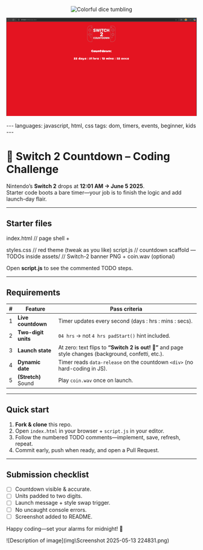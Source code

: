 <p align="center">
  <img src="img/switch2.jpeg?auto=format&fit=crop&w=1200&q=80" alt="Colorful dice tumbling" width="600">
</p>
<p align="center">
  <img src="img/Screenshot 2025-05-13 224831.png" alt="Colorful dice tumbling" width="600">
</p>
---
languages: javascript, html, css
tags: dom, timers, events, beginner, kids
---

# 🚀 Switch 2 Countdown – Coding Challenge

Nintendo’s **Switch 2** drops at **12:01 AM → June 5 2025**.  
Starter code boots a bare timer—your job is to finish the logic and add launch-day flair.

---

## Starter files

index.html // page shell + <div id="countdown"> styles.css // red theme (tweak as you like) script.js // countdown scaffold — TODOs inside assets/ // Switch-2 banner PNG + coin.wav (optional)

Open **script.js** to see the commented TODO steps.

---

## Requirements

| # | Feature | Pass criteria |
|---|---------|---------------|
| 1 | **Live countdown** | Timer updates every second (days : hrs : mins : secs). |
| 2 | **Two-digit units** | `04 hrs` → not `4 hrs` &nbsp;`padStart()` hint included. |
| 3 | **Launch state** | At zero: text flips to **“Switch 2 is out! 🎉”** and page style changes (background, confetti, etc.). |
| 4 | **Dynamic date** | Timer reads `data-release` on the countdown `<div>` (no hard-coding in JS). |
| 5 | **(Stretch)** Sound | Play `coin.wav` once on launch. |

---

## Quick start

1. **Fork & clone** this repo.  
2. Open `index.html` in your browser + `script.js` in your editor.  
3. Follow the numbered TODO comments—implement, save, refresh, repeat.  
4. Commit early, push when ready, and open a Pull Request.

---

## Submission checklist

- [ ] Countdown visible & accurate.  
- [ ] Units padded to two digits.  
- [ ] Launch message + style swap trigger.  
- [ ] No uncaught console errors.  
- [ ] Screenshot added to README.  

Happy coding—set your alarms for midnight! 🌟

![Description of image](img\Screenshot 2025-05-13 224831.png)


